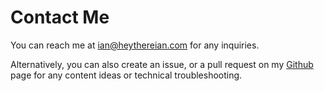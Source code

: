 # Contact Me

You can reach me at [ian@heythereian.com](mailto:ian@heythereian.com) for any inquiries. 

Alternatively, you can also create an issue, or a pull request on my [Github](https://github.com/fineon/heyian-doc/) page for any content ideas or technical troubleshooting. 